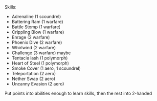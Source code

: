 Skills:
- Adrenaline (1 scoundrel)
- Battering Ram (1 warfare)
- Battle Stomp (1 warfare)
- Crippling Blow (1 warfare)
- Enrage (2 warfare)
- Phoenix Dive (2 warfare)
- Whirlwind (2 warfare)
- Challenge (3 warfare) maybe
- Tentacle lash (1 polymorph)
- Heart of Steel (1 polymorph)
- Smoke Cover (1 aero, 1 scoundrel)
- Teleportation (2 aero)
- Nether Swap (2 aero)
- Uncanny Evasion (2 aero)


Put points into abilities enough to learn skills, then the rest into 2-handed
